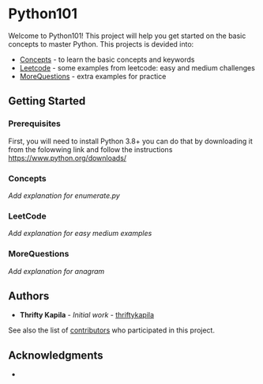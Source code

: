 # Python101

Welcome to Python101! This project will help you get started on the basic concepts to master Python. This projects is devided into:

  - [Concepts](#concepts)  - to learn the basic concepts and keywords
  - [Leetcode](#leetcode) - some examples from leetcode: easy and medium challenges
  - [MoreQuestions](#morequestions) - extra examples for practice

## Getting Started


### Prerequisites

First, you will need to install Python 3.8+ you can do that by downloading it from the folowwing link and follow the instructions
https://www.python.org/downloads/


### Concepts

  *Add explanation for enumerate.py*

### LeetCode


  *Add explanation for easy medium examples*

### MoreQuestions


  *Add explanation for anagram*

## Authors

* **Thrifty Kapila** - *Initial work* - [thriftykapila](https://github.com/thriftykapila)

See also the list of [contributors](https://github.com/thriftykapila/Python101/CONTRIBUTORS.md) who participated in this project.

## Acknowledgments

* 
